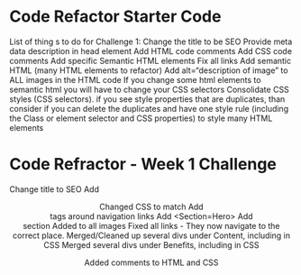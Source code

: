 # Code Refactor Starter Code
List of thing s to do for Challenge 1:
Change the title to be SEO
Provide meta data description in head element
Add HTML code comments
Add CSS code comments
Add specific Semantic HTML elements
Fix all links
Add semantic HTML (many HTML elements to refactor)
Add alt=“description of image” to ALL images in the HTML code
If you change some html elements to semantic html you will have to change your CSS selectors
Consolidate CSS styles (CSS selectors). 
if you see style properties that are duplicates, than consider if you can delete the duplicates and have one style rule (including the Class or element selector and CSS properties) to style many HTML elements

# Code Refractor - Week 1 Challenge
Change title to SEO
Add <Header> 
    Changed CSS to match
Add <Nav> tags around navigation links
Add <Section=Hero>
Add <Footer> section
Added <Alt> to all images
Fixed all links - They now navigate to the correct place.
Merged/Cleaned up several divs under Content, including in CSS
Merged several divs under Benefits, including in CSS

Added comments to HTML and CSS